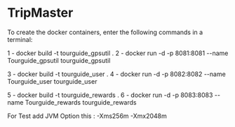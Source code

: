 # TripMaster

To create the docker containers, enter the following commands in a terminal:

1 - docker build -t tourguide_gpsutil .
2 - docker  run -d -p 8081:8081 --name Tourguide_gpsutil tourguide_gpsutil

3 - docker build -t tourguide_user .
4 - docker  run -d -p 8082:8082 --name Tourguide_user tourguide_user

5 - docker build -t tourguide_rewards .
6 - docker  run -d -p 8083:8083 --name Tourguide_rewards tourguide_rewards

For Test add JVM Option this :  -Xms256m -Xmx2048m
